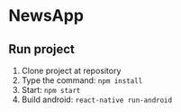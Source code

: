 # NewsApp

## Run project

1. Clone project at repository
2. Type the command: `npm install`
3. Start: `npm start`
4. Build android: `react-native run-android`
